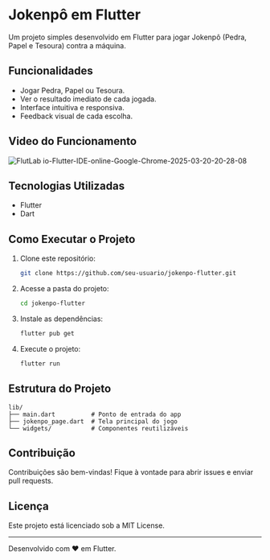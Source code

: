 
# Jokenpô em Flutter

Um projeto simples desenvolvido em Flutter para jogar Jokenpô (Pedra, Papel e Tesoura) contra a máquina.

## Funcionalidades
- Jogar Pedra, Papel ou Tesoura.
- Ver o resultado imediato de cada jogada.
- Interface intuitiva e responsiva.
- Feedback visual de cada escolha.

## Video do Funcionamento
![FlutLab io-Flutter-IDE-online-Google-Chrome-2025-03-20-20-28-08](https://github.com/user-attachments/assets/c573b791-2671-4f17-8d76-87da5d058686)

## Tecnologias Utilizadas
- Flutter
- Dart

## Como Executar o Projeto
1. Clone este repositório:
   ```bash
   git clone https://github.com/seu-usuario/jokenpo-flutter.git
   ```
2. Acesse a pasta do projeto:
   ```bash
   cd jokenpo-flutter
   ```
3. Instale as dependências:
   ```bash
   flutter pub get
   ```
4. Execute o projeto:
   ```bash
   flutter run
   ```
   
## Estrutura do Projeto
```
lib/
├── main.dart          # Ponto de entrada do app
├── jokenpo_page.dart  # Tela principal do jogo
└── widgets/           # Componentes reutilizáveis
```

## Contribuição
Contribuições são bem-vindas! Fique à vontade para abrir issues e enviar pull requests.

## Licença
Este projeto está licenciado sob a MIT License.

---

Desenvolvido com ❤️ em Flutter.
